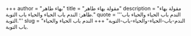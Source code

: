 +++
author = "بهاء طاهر"
title = "مقولة بهاء طاهر"
description = "مقولة بهاء طاهر: الندم باب الحياء والحياء باب التوبة."
quote = '''الندم باب الحياء والحياء باب التوبة.'''
slug = "الندم-باب-الحياء-والحياء-باب-التوبة"
+++
الندم باب الحياء والحياء باب التوبة.
